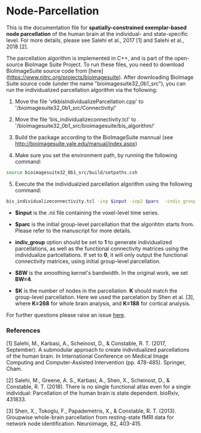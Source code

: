 # Node-Parcellation
This is the documentation file for **spatially-constrained exemplar-based node parcellation** of the human brain at the individual- and state-specific level. For more details, please see Salehi et al., 2017 [1] and Salehi et al., 2018 [2].

The parcellation algorithm is implemented in C++, and is part of the open-source BioImage Suite Project. To run these files, you need to download BioImageSuite source code from [here] (https://www.nitrc.org/projects/bioimagesuite). After downloading BioImage Suite source code (under the name "bioimagesuite32_0b1_src"), you can run the individualized parcellation algorithm via the following:

1. Move the file 'vtkbisIndividualizeParcellation.cpp' to '/bioimagesuite32_0b1_src/Connectivity/'

2. Move the file 'bis_individualizeconnectivity.tcl' to '/bioimagesuite32_0b1_src/bioimagesuite/bis_algorithm/'

3. Build the package according to the BioImageSuite mannual (see http://bioimagesuite.yale.edu/manual/index.aspx)

4. Make sure you set the environment path, by running the following command:
```bash
source bioimagesuite32_0b1_src/build/setpaths.csh
```
5. Execute the the individualzied parcellation algorithm using the following command:
``` bash
bis_individualizeconnectivity.tcl -inp $input -inp2 $parc  -indiv_group 1 -blursigma $BW -num_exemplar $K
```

- **$input** is the .nii file containing the voxel-level time series.

- **$parc** is the initial group-level parcellation that the algorihtm starts from. Please refer to the manuscript for more details.

- **indiv_group** option should be set to **1** to generate individualized parcellations, as well as the functional connectivity matrices using the individualize partcellations. If set to **0**, it will only output the functional connectivity matrices, using initial group-level parcellation.

- **$BW** is the smoothing kernel's bandwidth. In the original work, we set **BW=4**.

- **$K** is the number of nodes in the parcellation. **K** should match the group-level parcellation. Here we used the parcelation by Shen et al. [3], where **K=268** for whole brain analysis, and **K=188** for cortical analysis.

For further questions please raise an issue [here](https://github.com/YaleMRRC/Node-Parcellation/issues).


### References

[1] Salehi, M., Karbasi, A., Scheinost, D., & Constable, R. T. (2017, September). A submodular approach to create individualized parcellations of the human brain. In International Conference on Medical Image Computing and Computer-Assisted Intervention (pp. 478-485). Springer, Cham.

[2] Salehi, M., Greene, A. S., Karbasi, A., Shen, X., Scheinost, D., & Constable, R. T. (2018). There is no single functional atlas even for a single individual: Parcellation of the human brain is state dependent. bioRxiv, 431833.

[3] Shen, X., Tokoglu, F., Papademetris, X., & Constable, R. T. (2013). Groupwise whole-brain parcellation from resting-state fMRI data for network node identification. Neuroimage, 82, 403-415.

